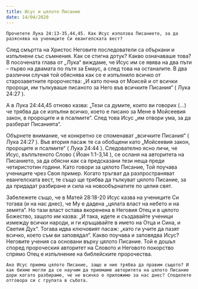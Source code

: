 ```yaml
---
title: Исус и цялото Писание
date: 14/04/2020
---
```


`Прочетете Лука 24:13-35,44,45. Как Исус използва Писанието, за да разяснява на учениците Си евангелската вест?`

След смъртта на Христос Неговите последователи са объркани и изпълнени със съмнения. Как се стигна дотук? Какво означаваше това? В посочената глава от „Лука“ виждаме, че Исус им се явява на два пъти – първо на двамата по пътя за Емаус, а след това на останалите. В два различни случая той обяснява как се е изпълнило всичко от старозаветните пророчества: „И като почна от Моисей и от всички пророци, им тълкуваше писаното за Него във всичките Писания“ ( Лука 24:27 ).

А в Лука 24:44,45 отново казва: „Тези са думите, които ви говорих (…) че трябва да се изпълни всичко, което е писано за Мене в Мойсеевия закон, в пророците и в псалмите“. След това Исус „им отвори ума, за да разберат Писанията“.

Обърнете внимание, че конкретно се споменават „всичките Писания“ ( Лука 24:27 ). Във втория пасаж те са обобщени като „Мойсеевия закон, пророците и псалмите“ ( Лука 24:44 ). Следователно ясно личи, че Исус, въплътеното Слово ( Йоан 1:1-3,14 ), се осланя на авторитета на Писанието, за да обясни как са предсказани тези неща преди четиристотин години. Като говори за цялото Писание, Той поучава учениците чрез Своя пример. Когато тръгват да разпространяват евангелската вест, те също ще трябва да тълкуват цялото Писание, за да придадат разбиране и сила на новообърнатите по целия свят.

Забележете също, че в Матей 28:18-20 Исус казва на учениците Си тогава (и на нас днес), че Му е дадена „цялата власт на небето и на земята“. Но тази власт остава вкоренена в Неговия Отец и в цялото Божество, защото им казва: „И така, идете и създавайте ученици измежду всички народи, и ги кръщавайте в името на Отца и Сина, и Светия Дух“. Тогава идва ключовият пасаж: „като ги учите да пазят всичко, което съм ви заповядал“. Какво поучава и заповядва Исус? Неговите учения са основани върху цялото Писание. Той е дошъл според пророческия авторитет на Словото и Неговото покорство спрямо Отец е изпълнение на библейските пророчества.

`Ако Исус приема цялото Писание, защо и ние трябва да правим същото? И как бихме могли да се научим да приемаме авторитета на цялото Писание дори когато разбираме, че не всичко е приложимо за нас днес? Споделете отговора си с групата в събота.`